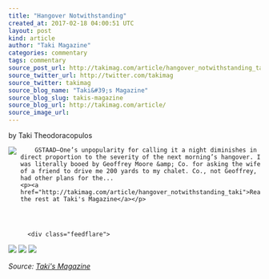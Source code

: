 ```yaml
---
title: "Hangover Notwithstanding"
created_at: 2017-02-18 04:00:51 UTC
layout: post
kind: article
author: "Taki Magazine"
categories: commentary
tags: commentary
source_post_url: http://takimag.com/article/hangover_notwithstanding_taki
source_twitter_url: http://twitter.com/takimag
source_twitter: takimag
source_blog_name: "Taki&#39;s Magazine"
source_blog_slug: takis-magazine
source_blog_url: http://takimag.com/article/
source_image_url: 
---
```

by Taki Theodoracopulos<br />
	  

<img src="http://takimag.com/images/uploads/bigstock--133308425.jpg" style="float:left;margin-right:8px;"/>
	






	
		GSTAAD—One’s unpopularity for calling it a night diminishes in direct proportion to the severity of the next morning’s hangover. I was literally booed by Geoffrey Moore &amp; Co. for asking the wife of a friend to drive me 200 yards to my chalet. Co., not Geoffrey, had other plans for the...
	<p><a href="http://takimag.com/article/hangover_notwithstanding_taki">Read the rest at Taki's Magazine</a></p>
						
	  
	  
	  
	  <div class="feedflare">
<a href="http://feeds.feedburner.com/~ff/takimag?a=B5UJaRXEbUI:fNUUlKrJOto:yIl2AUoC8zA"><img src="http://feeds.feedburner.com/~ff/takimag?d=yIl2AUoC8zA" border="0"></img></a> <a href="http://feeds.feedburner.com/~ff/takimag?a=B5UJaRXEbUI:fNUUlKrJOto:qj6IDK7rITs"><img src="http://feeds.feedburner.com/~ff/takimag?d=qj6IDK7rITs" border="0"></img></a> <a href="http://feeds.feedburner.com/~ff/takimag?a=B5UJaRXEbUI:fNUUlKrJOto:gIN9vFwOqvQ"><img src="http://feeds.feedburner.com/~ff/takimag?i=B5UJaRXEbUI:fNUUlKrJOto:gIN9vFwOqvQ" border="0"></img></a>
</div><img src="http://feeds.feedburner.com/~r/takimag/~4/B5UJaRXEbUI" height="1" width="1" alt=""/><div class="">
    <i>Source: <a href="http://takimag.com/article/">Taki&#39;s Magazine</a></i>
</div>
